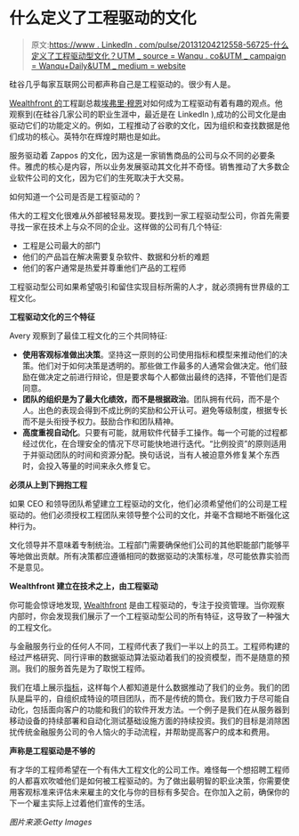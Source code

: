 # 什么定义了工程驱动的文化

> 原文:[https://www . LinkedIn . com/pulse/20131204212558-56725-什么定义了工程驱动型文化？UTM _ source = Wanqu . co&UTM _ campaign = Wanqu+Daily&UTM _ medium = website](https://www.linkedin.com/pulse/20131204212558-56725-what-defines-an-engineering-driven-culture?utm_source=wanqu.co&utm_campaign=Wanqu+Daily&utm_medium=website)

硅谷几乎每家互联网公司都声称自己是工程驱动的。很少有人是。

[Wealthfront 的](http://www.wealthfront.com)工程副总裁[埃弗里·穆恩](http://www.linkedin.com/in/averymoon)对如何成为工程驱动有着有趣的观点。他观察到(在硅谷几家公司的职业生涯中，最近是在 LinkedIn ),成功的公司文化是由驱动它们的功能定义的。例如，工程推动了谷歌的文化，因为组织和查找数据是他们成功的核心。英特尔在辉煌时期也是如此。

服务驱动着 Zappos 的文化，因为这是一家销售商品的公司与众不同的必要条件。雅虎的核心是内容，所以业务发展驱动其文化并不奇怪。销售推动了大多数企业软件公司的文化，因为它们的生死取决于大交易。

如何知道一个公司是否是工程驱动的？

伟大的工程文化很难从外部被轻易发现。要找到一家工程驱动型公司，你首先需要寻找一家在技术上与众不同的企业。这样做的公司有几个特征:

*   工程是公司最大的部门
*   他们的产品旨在解决需要复杂软件、数据和分析的难题
*   他们的客户通常是热爱并尊重他们产品的工程师

工程驱动型公司如果希望吸引和留住实现目标所需的人才，就必须拥有世界级的工程文化。

**工程驱动文化的三个特征**

Avery 观察到了最佳工程文化的三个共同特征:

*   **使用客观标准做出决策**。坚持这一原则的公司使用指标和模型来推动他们的决策。他们对于如何决策是透明的。那些做工作最多的人通常会做决定。他们鼓励在做决定之前进行辩论，但是要求每个人都做出最终的选择，不管他们是否同意。
*   **团队的组织是为了最大化绩效，而不是根据政治**。团队拥有代码，而不是个人。出色的表现会得到不成比例的奖励和公开认可。避免等级制度，根据专长而不是头衔授予权力。鼓励合作和团队精神。
*   **高度重视自动化**。只要有可能，就用软件代替手工操作。每一个可能的过程都经过优化，在合理安全的情况下尽可能快地进行迭代。“比例投资”的原则适用于并驱动团队的时间和资源分配。换句话说，当有人被迫意外修复某个东西时，会投入等量的时间来永久修复它。

**必须从上到下拥抱工程**

如果 CEO 和领导团队希望建立工程驱动的文化，他们必须希望他们的公司是工程驱动的。他们必须授权工程团队来领导整个公司的文化，并毫不含糊地不断强化这种行为。

文化领导并不意味着专制统治。工程部门需要确保他们公司的其他职能部门能够平等地做出贡献。所有决策都应遵循相同的数据驱动的决策标准，尽可能依靠实验而不是意见。

**Wealthfront 建立在技术之上，由工程驱动**

你可能会惊讶地发现, [Wealthfront](http://www.wealthfront.com) 是由工程驱动的，专注于投资管理。当你观察内部时，你会发现我们展示了一个工程驱动型公司的所有特征，这导致了一种强大的工程文化。

与金融服务行业的任何人不同，工程师代表了我们一半以上的员工。工程师构建的经过严格研究、同行评审的数据驱动算法驱动着我们的投资模型，而不是随意的预测。我们的服务首先是为了取悦工程师。

我们在墙上展示[指标](http://eng.wealthfront.com/2013/10/engineering-display-hack-day.html)，这样每个人都知道是什么数据推动了我们的业务。我们的团队是扁平的，自组织成特设的项目团队，而不是传统的筒仓。我们致力于尽可能自动化，包括面向客户的功能和我们的软件开发方法。一个例子是我们在从服务器到移动设备的持续部署和自动化测试基础设施方面的持续投资。我们的目标是消除困扰传统金融服务公司的令人恼火的手动流程，并帮助提高客户的成本和费用。

**声称是工程驱动是不够的**

有才华的工程师希望在一个有伟大工程文化的公司工作。难怪每一个想招聘工程师的人都喜欢吹嘘他们是如何被工程驱动的。为了做出最明智的职业决策，你需要使用客观标准来评估未来雇主的文化与你的目标有多契合。在你加入之前，确保你的下一个雇主实际上过着他们宣传的生活。

*图片来源:Getty Images*